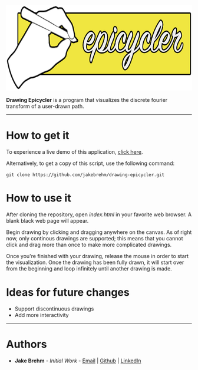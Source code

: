 <p align="center">
  <img src="https://github.com/jakebrehm/drawing-epicycler/blob/master/img/logo.png" width="700" height="233" alt="drawing epicycler logo"/>
</p>

**Drawing Epicycler** is a program that visualizes the discrete fourier transform
of a user-drawn path.

---

# How to get it

To experience a live demo of this application, [click here](https://jakebrehm.com/epicycler/).

Alternatively, to get a copy of this script, use the following command:
```
git clone https://github.com/jakebrehm/drawing-epicycler.git
```

# How to use it

After cloning the repository, open *index.html* in your favorite web browser. A blank black web page will appear.

Begin drawing by clicking and dragging anywhere on the canvas. As of right now, 
only continous drawings are supported; this means that you cannot click and drag 
more than once to make more complicated drawings.

Once you're finished with your drawing, release the mouse in order to start the 
visualization. Once the drawing has been fully drawn, it will start over from 
the beginning and loop infinitely until another drawing is made.

# Ideas for future changes
- Support discontinuous drawings
- Add more interactivity

---

# Authors
- **Jake Brehm** - *Initial Work* - [Email](mailto:jbrehm@tactair.com) | [Github](http://github.com/jakebrehm) | [LinkedIn](http://linkedin.com/in/jacobbrehm)